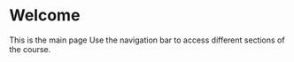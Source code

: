 # Welcome

This is the main page Use the navigation bar to access different sections of the course.
